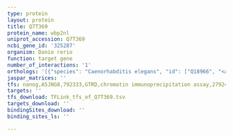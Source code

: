```yaml
---
type: protein
layout: protein
title: Q7T369
protein_name: wbp2nl
uniprot_accession: Q7T369
ncbi_gene_id: '325287'
organism: Danio rerio
function: target gene
number_of_interactions: '1'
orthologs: '[{"species": "Caenorhabditis elegans", "id": ["Q18966", "<a href=\"/protein/q18075\">Q18075</a>"]}]'
jaspar_matrices: ''
tfs: nanog,A5JNG8,792333,GTRD,chromatin immunoprecipitation assay,27924024%5Buid%5D,No
targets: ''
tfs_download: TFLink_tfs_of_Q7T369.tsv
targets_download: ''
bindingSites_download: ''
binding_sites_ls: ''

---
```

